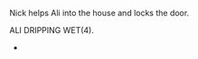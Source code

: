 Nick helps Ali into the house and locks the door.

ALI DRIPPING WET(4).

* [](067B-067A--Take03--.md)
